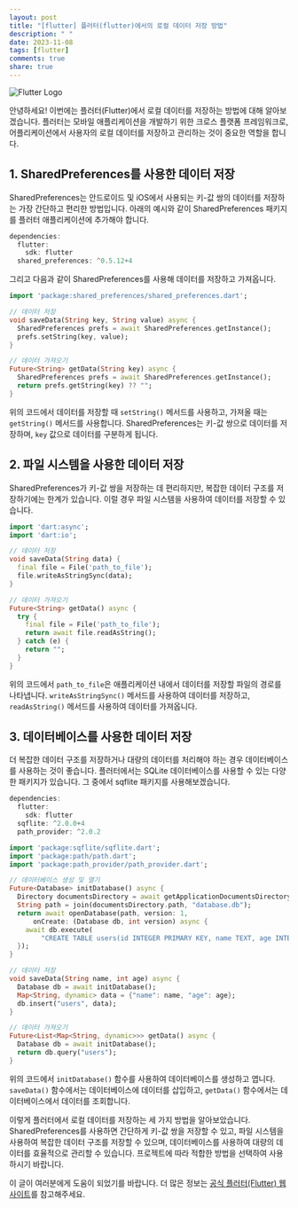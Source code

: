 ```yaml
---
layout: post
title: "[flutter] 플러터(flutter)에서의 로컬 데이터 저장 방법"
description: " "
date: 2023-11-08
tags: [flutter]
comments: true
share: true
---
```


![Flutter Logo](https://flutter.dev/images/flutter-logo-sharing.png)

안녕하세요! 이번에는 플러터(Flutter)에서 로컬 데이터를 저장하는 방법에 대해 알아보겠습니다. 플러터는 모바일 애플리케이션을 개발하기 위한 크로스 플랫폼 프레임워크로, 어플리케이션에서 사용자의 로컬 데이터를 저장하고 관리하는 것이 중요한 역할을 합니다.

## 1. SharedPreferences를 사용한 데이터 저장

SharedPreferences는 안드로이드 및 iOS에서 사용되는 키-값 쌍의 데이터를 저장하는 가장 간단하고 편리한 방법입니다. 아래의 예시와 같이 SharedPreferences 패키지를 플러터 애플리케이션에 추가해야 합니다.

```dart
dependencies:
  flutter:
    sdk: flutter
  shared_preferences: ^0.5.12+4
```

그리고 다음과 같이 SharedPreferences를 사용해 데이터를 저장하고 가져옵니다.

```dart
import 'package:shared_preferences/shared_preferences.dart';

// 데이터 저장
void saveData(String key, String value) async {
  SharedPreferences prefs = await SharedPreferences.getInstance();
  prefs.setString(key, value);
}

// 데이터 가져오기
Future<String> getData(String key) async {
  SharedPreferences prefs = await SharedPreferences.getInstance();
  return prefs.getString(key) ?? "";
}
```

위의 코드에서 데이터를 저장할 때 `setString()` 메서드를 사용하고, 가져올 때는 `getString()` 메서드를 사용합니다. SharedPreferences는 키-값 쌍으로 데이터를 저장하며, `key` 값으로 데이터를 구분하게 됩니다. 

## 2. 파일 시스템을 사용한 데이터 저장

SharedPreferences가 키-값 쌍을 저장하는 데 편리하지만, 복잡한 데이터 구조를 저장하기에는 한계가 있습니다. 이럴 경우 파일 시스템을 사용하여 데이터를 저장할 수 있습니다. 

```dart
import 'dart:async';
import 'dart:io';

// 데이터 저장
void saveData(String data) {
  final file = File('path_to_file');
  file.writeAsStringSync(data);
}

// 데이터 가져오기
Future<String> getData() async {
  try {
    final file = File('path_to_file');
    return await file.readAsString();
  } catch (e) {
    return "";
  }
}
```

위의 코드에서 `path_to_file`은 애플리케이션 내에서 데이터를 저장할 파일의 경로를 나타냅니다. `writeAsStringSync()` 메서드를 사용하여 데이터를 저장하고, `readAsString()` 메서드를 사용하여 데이터를 가져옵니다.

## 3. 데이터베이스를 사용한 데이터 저장

더 복잡한 데이터 구조를 저장하거나 대량의 데이터를 처리해야 하는 경우 데이터베이스를 사용하는 것이 좋습니다. 플러터에서는 SQLite 데이터베이스를 사용할 수 있는 다양한 패키지가 있습니다. 그 중에서 sqflite 패키지를 사용해보겠습니다.

```dart
dependencies:
  flutter:
    sdk: flutter
  sqflite: ^2.0.0+4
  path_provider: ^2.0.2
```

```dart
import 'package:sqflite/sqflite.dart';
import 'package:path/path.dart';
import 'package:path_provider/path_provider.dart';

// 데이터베이스 생성 및 열기
Future<Database> initDatabase() async {
  Directory documentsDirectory = await getApplicationDocumentsDirectory();
  String path = join(documentsDirectory.path, "database.db");
  return await openDatabase(path, version: 1,
      onCreate: (Database db, int version) async {
    await db.execute(
        "CREATE TABLE users(id INTEGER PRIMARY KEY, name TEXT, age INTEGER)");
  });
}

// 데이터 저장
void saveData(String name, int age) async {
  Database db = await initDatabase();
  Map<String, dynamic> data = {"name": name, "age": age};
  db.insert("users", data);
}

// 데이터 가져오기
Future<List<Map<String, dynamic>>> getData() async {
  Database db = await initDatabase();
  return db.query("users");
}
```

위의 코드에서 `initDatabase()` 함수를 사용하여 데이터베이스를 생성하고 엽니다. `saveData()` 함수에서는 데이터베이스에 데이터를 삽입하고, `getData()` 함수에서는 데이터베이스에서 데이터를 조회합니다.

이렇게 플러터에서 로컬 데이터를 저장하는 세 가지 방법을 알아보았습니다. SharedPreferences를 사용하면 간단하게 키-값 쌍을 저장할 수 있고, 파일 시스템을 사용하여 복잡한 데이터 구조를 저장할 수 있으며, 데이터베이스를 사용하여 대량의 데이터를 효율적으로 관리할 수 있습니다. 프로젝트에 따라 적합한 방법을 선택하여 사용하시기 바랍니다.

이 글이 여러분에게 도움이 되었기를 바랍니다. 더 많은 정보는 [공식 플러터(Flutter) 웹사이트](https://flutter.dev/)를 참고해주세요.